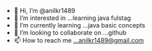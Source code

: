 - 👋 Hi, I’m @anilkr1489
- 👀 I’m interested in ...learning java fulstag
- 🌱 I’m currently learning ...java basic concepts  
- 💞️ I’m looking to collaborate on ...github
- 📫 How to reach me ...anilkr1489@gmail.com

<!---
anilkr1489/anilkr1489 is a ✨ special ✨ repository because its `README.md` (this file) appears on your GitHub profile.
You can click the Preview link to take a look at your changes.
--->
